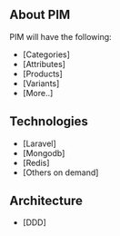## About PIM

PIM will have the following:

- [Categories]
- [Attributes]
- [Products]
- [Variants]
- [More..]

## Technologies

- [Laravel]
- [Mongodb]
- [Redis]
- [Others on demand]

## Architecture

- [DDD]
